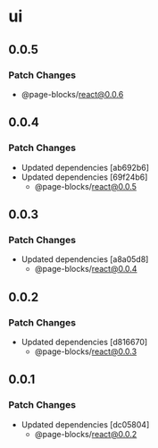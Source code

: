 # ui

## 0.0.5

### Patch Changes

- @page-blocks/react@0.0.6

## 0.0.4

### Patch Changes

- Updated dependencies [ab692b6]
- Updated dependencies [69f24b6]
  - @page-blocks/react@0.0.5

## 0.0.3

### Patch Changes

- Updated dependencies [a8a05d8]
  - @page-blocks/react@0.0.4

## 0.0.2

### Patch Changes

- Updated dependencies [d816670]
  - @page-blocks/react@0.0.3

## 0.0.1

### Patch Changes

- Updated dependencies [dc05804]
  - @page-blocks/react@0.0.2
